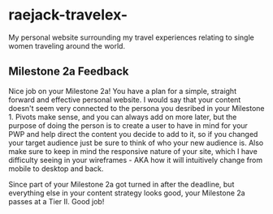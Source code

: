 # raejack-travelex-
My personal website surrounding my travel experiences relating to single women traveling around the world.

## Milestone 2a Feedback
Nice job on your Milestone 2a! You have a plan for a simple, straight forward and effective personal website. I would say that your content doesn't seem very connected to the persona you desribed in your Milestone 1. Pivots make sense, and you can always add on more later, but the purpose of doing the person is to create a user to have in mind for your PWP and help direct the content you decide to add to it, so if you changed your target audience just be sure to think of who your new audience is. Also make sure to keep in mind the responsive nature of your site, which I have difficulty seeing in your wireframes - AKA how it will intuitively change from mobile to desktop and back.

Since part of your Milestone 2a got turned in after the deadline, but everything else in your content strategy looks good, your Milestone 2a passes at a Tier II. Good job!
